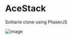 # AceStack
Solitarie clone using PhaserJS

![image](https://github.com/PsHye/AceStack/assets/32044782/56c70c2e-8bea-474d-910f-01a337719e5f)

